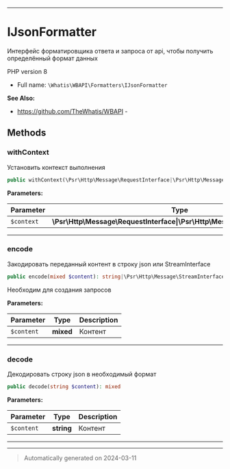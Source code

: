 ***

# IJsonFormatter

Интерфейс форматировщика ответа и запроса
от api, чтобы получить определённый
формат данных

PHP version 8

* Full name: `\Whatis\WBAPI\Formatters\IJsonFormatter`

**See Also:**

* https://github.com/TheWhatis/WBAPI - 



## Methods


### withContext

Установить контекст выполнения

```php
public withContext(\Psr\Http\Message\RequestInterface|\Psr\Http\Message\ResponseInterface $context): static
```








**Parameters:**

| Parameter | Type | Description |
|-----------|------|-------------|
| `$context` | **\Psr\Http\Message\RequestInterface&#124;\Psr\Http\Message\ResponseInterface** | Контекст |





***

### encode

Закодировать переданный контент
в строку json или StreamInterface

```php
public encode(mixed $content): string|\Psr\Http\Message\StreamInterface
```

Необходим для создания запросов






**Parameters:**

| Parameter | Type | Description |
|-----------|------|-------------|
| `$content` | **mixed** | Контент |





***

### decode

Декодировать строку json в
необходимый формат

```php
public decode(string $content): mixed
```








**Parameters:**

| Parameter | Type | Description |
|-----------|------|-------------|
| `$content` | **string** | Контент |





***


***
> Automatically generated on 2024-03-11

